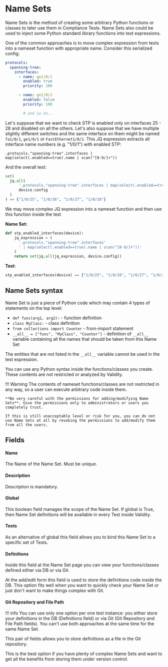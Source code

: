 # Name Sets

Name Sets is the method of creating some arbitrary Python functions or classes to later use them in Compliance Tests. Name Sets also could be used to inject some Python standard library functions into test expressions.

One of the common approaches is to move complex expression from tests into a nameset function with appropriate name.
Consider this serialized config:
```yaml
protocols:
  spanning-tree:
    interfaces:
      - name: ge1/0/1
        enabled: true
        priority: 100

      - name: ge1/0/2
        enabled: false
        priority: 100

        # and so on...
```

Let's suppose that we want to check STP is enabled only on interfaces 25 - 28 and disabled on all the others. Let's also suppose that we have multiple slightly different switches and the same interface on them might be named `fa1/0/1`, `ge1/0/1` or `FastEthernet1/0/1`.
This JQ expression extracts all interface name numbers (e.g. "1/0/1") with enabled STP:

`.protocols."spanning-tree".interfaces | map(select(.enabled==true).name | scan("[0-9/]+"))`

And the overall test:

```python
set(
  jq.all(
      '.protocols."spanning-tree".interfaces | map(select(.enabled==true).name | scan("[0-9/]+"))',
      device.config
  )
) == {"1/0/25", "1/0/26", "1/0/27", "1/0/28"}
```
We may move complex JQ expression into a nameset function and then use this function inside the test

**Name Set:**
```python
def stp_enabled_interfaces(device):
    jq_expression = (
      '.protocols."spanning-tree".interfaces'
      ' | map(select(.enabled==true).name | scan("[0-9/]+"))'
    )
    return set(jq.all(jq_expression, device.config))
```

**Test**:
```python
stp_enabled_interfaces(device) == {"1/0/25", "1/0/26", "1/0/27", "1/0/28"}
```

## Name Sets syntax

Name Set is just a piece of Python code which may contain 4 types of statements on the top level:

* `def func(arg1, arg2):` - function definition
* `class MyClass:` - class definition
* `from collections import Counter` - from-import statement
* `__all__ = ["func", "MyClass", "Counter"]` - definition of `__all__` variable containing all the names that should be taken from this Name Set

The entities that are not listed in the `__all__` variable cannot be used in the test expression.

You can use any Python syntax inside the functions/classes you create. These contents are not restricted or analyzed by Validity.

!!! Warning
    The contents of nameset functions/classes are not restricted in any way, so a user can execute arbitrary code inside them.

    **Be very careful with the permissions for adding/modifying Name Sets**. Give the permissions only to administrators or users you completely trust.

    If this is still unacceptable level or risk for you, you can do not use Name Sets at all by revoking the permissions to add/modify them from all the users.

## Fields

#### Name
The Name of the Name Set. Must be unique.

#### Description
Description is mandatory.

#### Global
This boolean field manages the scope of the Name Set. If global is True, then Name Set definitions will be available in every Test inside Validity.

#### Tests
As an alternative of global this field allows you to bind this Name Set to a specific set of Tests.

#### Definitions
Inside this field at the Name Set page you can view your functions/classes defined either via DB or via Git.

At the add/edit form this field is used to store the definitions code inside the DB.
This option fits well when you want to quickly check your Name Set or just don't want to make things complex with Git.

#### Git Repository and File Path

!!! info
    You can use only one option per one test instance: you either store your definitions in the DB (Definitions field) or via Git (Git Repository and File Path fields). You can't use both approaches at the same time for the same Name Set.

This pair of fields allows you to store definitions as a file in the Git repository.

This is the best option if you have plenty of complex Name Sets and want to get all the benefits from storing them under version control.

